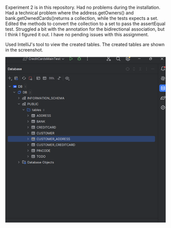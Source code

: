Experiment 2 is in this repository. Had no problems during the installation. Had a technical problem where the 
address.getOwners() and bank.getOwnedCards()returns a collection, while the tests expects a set. Edited the 
methods to convert the collection to a set to pass the assertEqual test. Struggled a bit with the annotation 
for the bidirectional association, but I think I figured it out. I have no pending issues with this assignment. 

Used IntelliJ's tool to view the created tables. The created tables are shown in the screenshot.

![alt text](database.png)
